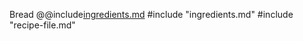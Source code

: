 Bread
@@include[ingredients.md](includes/ingredients.md)
#include "ingredients.md"
#include "recipe-file.md"

